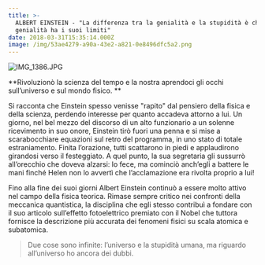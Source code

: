 ```yaml
---
title: >-
  ALBERT EINSTEIN - "La differenza tra la genialità e la stupidità è che la
  genialità ha i suoi limiti"
date: 2018-03-31T15:35:14.000Z
image: /img/53ae4279-a90a-43e2-a821-0e8496dfc5a2.png
---
```

![IMG_1386.JPG](/img/b72a4a05-8f9e-4b47-a466-a3267cc8567b.png)

**Rivoluzionò la scienza del tempo e la nostra aprendoci gli occhi sull’universo e sul mondo fisico. **

Si racconta che Einstein spesso venisse "rapito" dal pensiero della fisica e della scienza, perdendo interesse per quanto accadeva attorno a lui. Un giorno, nel bel mezzo del discorso di un alto funzionario a un solenne ricevimento in suo onore, Einstein tirò fuori una penna e si mise a scarabocchiare equazioni sul retro del programma, in uno stato di totale estraniamento. Finita l’orazione, tutti scattarono in piedi e applaudirono girandosi verso il festeggiato. A quel punto, la sua segretaria gli sussurrò all’orecchio che doveva alzarsi: lo fece, ma cominciò anch’egli a battere le mani finché Helen non lo avvertì che l’acclamazione era rivolta proprio a lui!

Fino alla fine dei suoi giorni Albert Einstein continuò a essere molto attivo nel campo della fisica teorica. Rimase sempre critico nei confronti della meccanica quantistica, la disciplina che egli stesso contribuì a fondare con il suo articolo sull’effetto fotoelettrico premiato con il Nobel che tuttora fornisce la descrizione più accurata dei fenomeni fisici su scala atomica e subatomica.

> Due cose sono infinite: l’universo e la stupidità umana, ma riguardo all’universo ho ancora dei dubbi.
